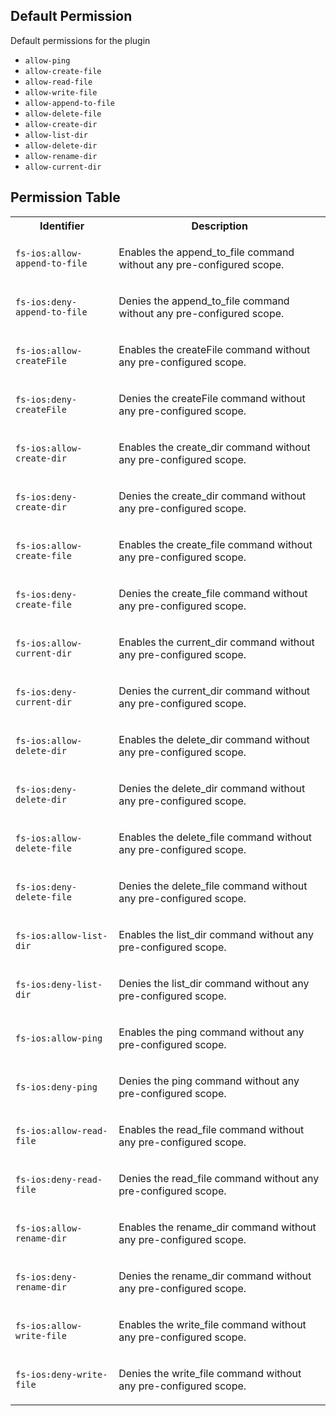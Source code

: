 ## Default Permission

Default permissions for the plugin

- `allow-ping`
- `allow-create-file`
- `allow-read-file`
- `allow-write-file`
- `allow-append-to-file`
- `allow-delete-file`
- `allow-create-dir`
- `allow-list-dir`
- `allow-delete-dir`
- `allow-rename-dir`
- `allow-current-dir`

## Permission Table

<table>
<tr>
<th>Identifier</th>
<th>Description</th>
</tr>


<tr>
<td>

`fs-ios:allow-append-to-file`

</td>
<td>

Enables the append_to_file command without any pre-configured scope.

</td>
</tr>

<tr>
<td>

`fs-ios:deny-append-to-file`

</td>
<td>

Denies the append_to_file command without any pre-configured scope.

</td>
</tr>

<tr>
<td>

`fs-ios:allow-createFile`

</td>
<td>

Enables the createFile command without any pre-configured scope.

</td>
</tr>

<tr>
<td>

`fs-ios:deny-createFile`

</td>
<td>

Denies the createFile command without any pre-configured scope.

</td>
</tr>

<tr>
<td>

`fs-ios:allow-create-dir`

</td>
<td>

Enables the create_dir command without any pre-configured scope.

</td>
</tr>

<tr>
<td>

`fs-ios:deny-create-dir`

</td>
<td>

Denies the create_dir command without any pre-configured scope.

</td>
</tr>

<tr>
<td>

`fs-ios:allow-create-file`

</td>
<td>

Enables the create_file command without any pre-configured scope.

</td>
</tr>

<tr>
<td>

`fs-ios:deny-create-file`

</td>
<td>

Denies the create_file command without any pre-configured scope.

</td>
</tr>

<tr>
<td>

`fs-ios:allow-current-dir`

</td>
<td>

Enables the current_dir command without any pre-configured scope.

</td>
</tr>

<tr>
<td>

`fs-ios:deny-current-dir`

</td>
<td>

Denies the current_dir command without any pre-configured scope.

</td>
</tr>

<tr>
<td>

`fs-ios:allow-delete-dir`

</td>
<td>

Enables the delete_dir command without any pre-configured scope.

</td>
</tr>

<tr>
<td>

`fs-ios:deny-delete-dir`

</td>
<td>

Denies the delete_dir command without any pre-configured scope.

</td>
</tr>

<tr>
<td>

`fs-ios:allow-delete-file`

</td>
<td>

Enables the delete_file command without any pre-configured scope.

</td>
</tr>

<tr>
<td>

`fs-ios:deny-delete-file`

</td>
<td>

Denies the delete_file command without any pre-configured scope.

</td>
</tr>

<tr>
<td>

`fs-ios:allow-list-dir`

</td>
<td>

Enables the list_dir command without any pre-configured scope.

</td>
</tr>

<tr>
<td>

`fs-ios:deny-list-dir`

</td>
<td>

Denies the list_dir command without any pre-configured scope.

</td>
</tr>

<tr>
<td>

`fs-ios:allow-ping`

</td>
<td>

Enables the ping command without any pre-configured scope.

</td>
</tr>

<tr>
<td>

`fs-ios:deny-ping`

</td>
<td>

Denies the ping command without any pre-configured scope.

</td>
</tr>

<tr>
<td>

`fs-ios:allow-read-file`

</td>
<td>

Enables the read_file command without any pre-configured scope.

</td>
</tr>

<tr>
<td>

`fs-ios:deny-read-file`

</td>
<td>

Denies the read_file command without any pre-configured scope.

</td>
</tr>

<tr>
<td>

`fs-ios:allow-rename-dir`

</td>
<td>

Enables the rename_dir command without any pre-configured scope.

</td>
</tr>

<tr>
<td>

`fs-ios:deny-rename-dir`

</td>
<td>

Denies the rename_dir command without any pre-configured scope.

</td>
</tr>

<tr>
<td>

`fs-ios:allow-write-file`

</td>
<td>

Enables the write_file command without any pre-configured scope.

</td>
</tr>

<tr>
<td>

`fs-ios:deny-write-file`

</td>
<td>

Denies the write_file command without any pre-configured scope.

</td>
</tr>
</table>
